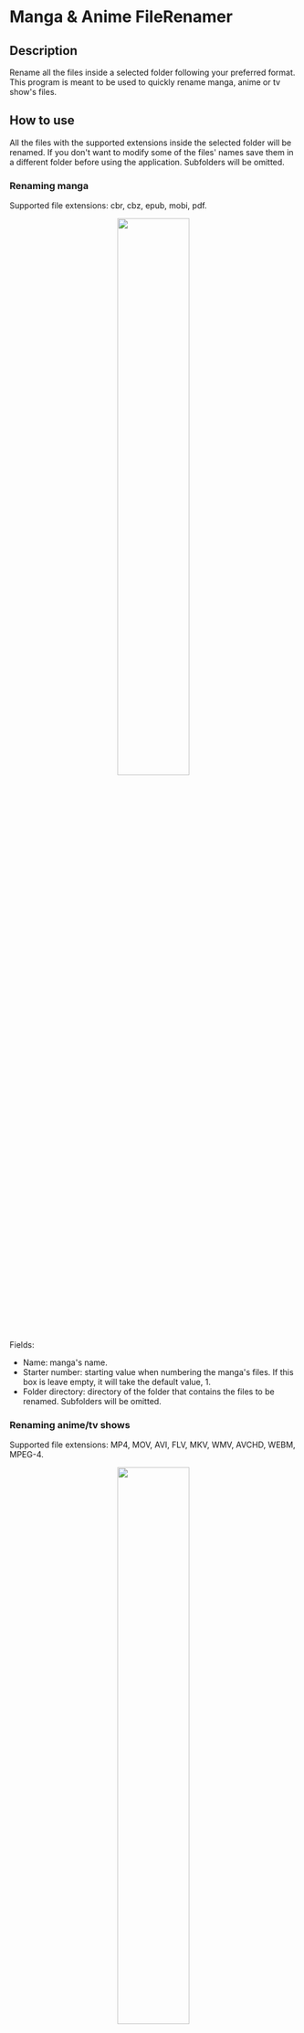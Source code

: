 # Manga & Anime FileRenamer
## Description
Rename all the files inside a selected folder following your preferred format.<br/>
This program is meant to be used to quickly rename manga, anime or tv show's files.

## How to use
All the files with the supported extensions inside the selected folder will be renamed. If you don't want to modify some of the files' names save them in a different folder before using the application. Subfolders will be omitted.
### Renaming manga
Supported file extensions: cbr, cbz, epub, mobi, pdf.
<p align = center>
  <img src = https://github.com/user-attachments/assets/a07f00fa-37cc-4433-9482-e84b24107908 style ="width:50%; height:50%;">
</p>

Fields:
- Name: manga's name.
- Starter number: starting value when numbering the manga's files. If this box is leave empty, it will take the default value, 1.
- Folder directory: directory of the folder that contains the files to be renamed. Subfolders will be omitted.

### Renaming anime/tv shows
Supported file extensions: MP4, MOV, AVI, FLV, MKV, WMV, AVCHD, WEBM, MPEG-4.
<p align = center>
  <img src = https://github.com/user-attachments/assets/73ab1a39-2586-44ac-9fce-c27414a7f6c5 style ="width:50%; height:50%;">
</p>

Fields:
- Name: name of the anime or tv show.
- Starter number: starting value when numbering the files of the anime or tv show. If this box is leave empty, it will take the default value, 1.
- Season number: number of the season of the anime or tv show. If this box is leave empty, it will take the default value, 1.
- Folder directory: directory of the folder that contains the files to be renamed. Folders will be omitted.

### Creating a new renaming template
<p align = center>
  <img src = https://github.com/user-attachments/assets/6c80cc25-4a47-4cc0-b8c1-8dda1cfb7809 style ="width:75%; height:75%;">
</p>

  
